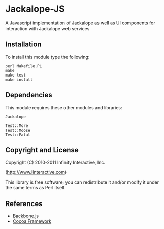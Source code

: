 # Jackalope-JS

A Javascript implementation of Jackalope as well as UI components for
interaction with Jackalope web services

## Installation

To install this module type the following:

    perl Makefile.PL
    make
    make test
    make install

## Dependencies

This module requires these other modules and libraries:

    Jackalope

    Test::More
    Test::Moose
    Test::Fatal

## Copyright and License

Copyright (C) 2010-2011 Infinity Interactive, Inc.

(http://www.iinteractive.com)

This library is free software; you can redistribute it and/or modify
it under the same terms as Perl itself.

## References

* [Backbone.js](http://documentcloud.github.com/backbone/)
* [Cocoa Framework](http://developer.apple.com/technologies/mac/cocoa.html)


